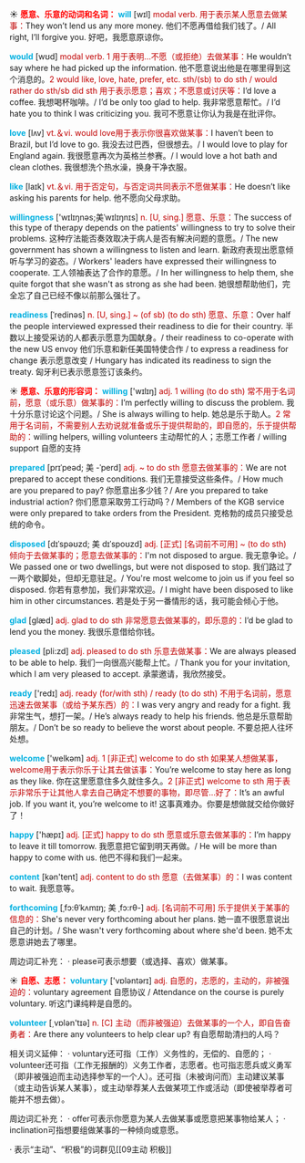 ☀ <font color="red">**愿意、乐意的动词和名词：**</font>
<font color="sky blue">**will**</font> [wɪl] 
<font color="#c00000">modal verb. 用于表示某人愿意去做某事：</font>They won’t lend us any more money. 他们不愿再借给我们钱了。/ All right, I’ll forgive you. 好吧，我愿意原谅你。

<font color="sky blue">**would**</font> [wʊd] 
<font color="#c00000">modal verb. 1 用于表明…不愿（或拒绝）去做某事：</font>He wouldn’t say where he had picked up the information. 他不愿意说出他是在哪里得到这个消息的。<font color="#c00000">2 would like, love, hate, prefer, etc. sth/(sb) to do sth / would rather do sth/sb did sth 用于表示愿意；喜欢；不愿意或讨厌等：</font>I’d love a coffee. 我想喝杯咖啡。/ I’d be only too glad to help. 我非常愿意帮忙。/ I’d hate you to think I was criticizing you. 我可不愿意让你认为我是在批评你。

<font color="sky blue">**love**</font> [lʌv] 
<font color="#c00000">vt.＆vi. would love用于表示你很喜欢做某事：</font>I haven’t been to Brazil, but I’d love to go. 我没去过巴西，但很想去。/ I would love to play for England again. 我很愿意再次为英格兰参赛。/ I would love a hot bath and clean clothes. 我很想洗个热水澡，换身干净衣服。

<font color="sky blue">**like**</font> [laɪk] 
<font color="#c00000">vt.＆vi. 用于否定句，与否定词共同表示不愿做某事：</font>He doesn’t like asking his parents for help. 他不愿向父母求助。
                      
<font color="sky blue">**willingness**</font> ['wɪlɪŋnəs;美ˈwɪlɪŋnɪs]
<font color="#c00000">n. [U, sing.] 愿意、乐意：</font>The success of this type of therapy depends on the patients' willingness to try to solve their problems. 这种疗法能否奏效取决于病人是否有解决问题的意愿。/ The new government has shown a willingness to listen and learn. 新政府表现出愿意倾听与学习的姿态。/ Workers' leaders have expressed their willingness to cooperate. 工人领袖表达了合作的意愿。/ In her willingness to help them, she quite forgot that she wasn't as strong as she had been. 她很想帮助他们，完全忘了自己已经不像以前那么强壮了。

<font color="sky blue">**readiness**</font> [ˈredinəs]
<font color="#c00000">n. [U, sing.] ~ (of sb) (to do sth) 愿意、乐意：</font>Over half the people interviewed expressed their readiness to die for their country. 半数以上接受采访的人都表示愿意为国献身。/ their readiness to co-operate with the new US envoy 他们乐意和新任美国特使合作 / to express a readiness for change 表示愿意改变 / Hungary has indicated its readiness to sign the treaty. 匈牙利已表示愿意签订该条约。

☀ <font color="red">**愿意、乐意的形容词：**</font>
<font color="sky blue">**willing**</font> ['wɪlɪŋ] 
<font color="#c00000">adj. 1 willing (to do sth) 常不用于名词前，愿意（或乐意）做某事的：</font>I’m perfectly willing to discuss the problem. 我十分乐意讨论这个问题。/ She is always willing to help. 她总是乐于助人。<font color="#c00000">2 常用于名词前，不需要别人去劝说就准备或乐于提供帮助的，即自愿的，乐于提供帮助的：</font>willing helpers, willing volunteers 主动帮忙的人；志愿工作者 / willing support 自愿的支持
           
<font color="sky blue">**prepared**</font> [prɪˈpeəd; 美 -ˈperd]
<font color="#c00000">adj. ~ to do sth 愿意去做某事的：</font>We are not prepared to accept these conditions. 我们无意接受这些条件。/ How much are you prepared to pay? 你愿意出多少钱？/ Are you prepared to take industrial action? 你们愿意采取劳工行动吗？/ Members of the KGB service were only prepared to take orders from the President. 克格勃的成员只接受总统的命令。
           
<font color="sky blue">**disposed**</font> [dɪˈspəʊzd; 美 dɪˈspoʊzd]
<font color="#c00000">adj. [正式] [名词前不可用] ~ (to do sth) 倾向于去做某事的；愿意去做某事的：</font>I'm not disposed to argue. 我无意争论。/ We passed one or two dwellings, but were not disposed to stop. 我们路过了一两个歇脚处，但却无意驻足。/ You're most welcome to join us if you feel so disposed. 你若有意参加，我们非常欢迎。/ I might have been disposed to like him in other circumstances. 若是处于另一番情形的话，我可能会倾心于他。

<font color="sky blue">**glad**</font> [ɡlæd] 
<font color="#c00000">adj. glad to do sth 非常愿意去做某事的，即乐意的：</font>I’d be glad to lend you the money. 我很乐意借给你钱。

<font color="sky blue">**pleased**</font> [pli:zd] 
<font color="#c00000">adj. pleased to do sth 乐意去做某事：</font>We are always pleased to be able to help. 我们一向很高兴能帮上忙。/ Thank you for your invitation, which I am very pleased to accept. 承蒙邀请，我欣然接受。

<font color="sky blue">**ready**</font> ['redɪ] 
<font color="#c00000">adj. ready (for/with sth) / ready (to do sth) 不用于名词前，愿意迅速去做某事（或给予某东西）的：</font>I was very angry and ready for a fight. 我非常生气，想打一架。/ He’s always ready to help his friends. 他总是乐意帮助朋友。/ Don’t be so ready to believe the worst about people. 不要总把人往坏处想。

<font color="sky blue">**welcome**</font> ['welkəm] 
<font color="#c00000">adj. 1 [非正式] welcome to do sth 如果某人想做某事，welcome用于表示你乐于让其去做该事：</font>You’re welcome to stay here as long as they like. 你在这里愿意住多久就住多久。<font color="#c00000">2 [非正式] welcome to sth 用于表示非常乐于让其他人拿去自己确定不想要的事物，即尽管…好了：</font>It’s an awful job. If you want it, you’re welcome to it! 这事真难办。你要是想做就交给你做好了！

<font color="sky blue">**happy**</font> ['hæpɪ] 
<font color="#c00000">adj. [正式] happy to do sth 愿意或乐意去做某事的：</font>I’m happy to leave it till tomorrow. 我愿意把它留到明天再做。/ He will be more than happy to come with us. 他巴不得和我们一起来。

<font color="sky blue">**content**</font> [kən'tent] 
<font color="#c00000">adj. content to do sth 愿意（去做某事）的：</font>I was content to wait. 我愿意等。
           
<font color="sky blue">**forthcoming**</font> [ˌfɔ:θˈkʌmɪŋ; 美 ˌfɔ:rθ-]
<font color="#c00000">adj. [名词前不可用] 乐于提供关于某事的信息的：</font>She's never very forthcoming about her plans. 她一直不很愿意说出自己的计划。/ She wasn't very forthcoming about where she'd been. 她不太愿意讲她去了哪里。

周边词汇补充：
· please可表示想要（或选择、喜欢）做某事。

☀ <font color="red">**自愿、志愿：**</font>
<font color="sky blue">**voluntary**</font> ['vɒləntərɪ] 
<font color="#c00000">adj. 自愿的，志愿的，主动的，非被强迫的：</font>voluntary agreement 自愿协议 / Attendance on the course is purely voluntary. 听这门课纯粹是自愿的。

<font color="sky blue">**volunteer**</font> [͵vɒlən'tɪə] 
<font color="#c00000">n. [C] 主动（而非被强迫）去做某事的一个人，即自告奋勇者：</font>Are there any volunteers to help clear up? 有自愿帮助清扫的人吗？

相关词义延伸：
· voluntary还可指（工作）义务性的，无偿的、自愿的；
· volunteer还可指（工作无报酬的）义务工作者，志愿者。也可指志愿兵或义勇军（即非被强迫而主动选择参军的一个人）。还可指（未被询问而）主动建议某事（或主动告诉某人某事），或主动举荐某人去做某项工作或活动（即使被举荐者可能并不想去做）。

周边词汇补充：
· offer可表示你愿意为某人去做某事或愿意把某事物给某人；
· inclination可指想要组做某事的一种倾向或意愿。

· 表示“主动”、“积极”的词群见[[09主动 积极]]
